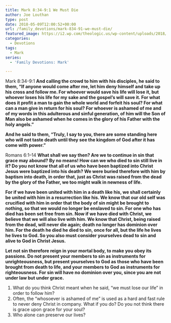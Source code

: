 ```yaml
---
title: Mark 8:34-9:1 We Must Die
author: Joe Louthan
type: post
date: 2018-05-09T12:00:52+00:00
url: /family_devotions/mark-834-91-we-must-die/
featured_image: https://i2.wp.com/theologic.us/wp-content/uploads/2018/05/4546540e1e8acad0408a8a1834bb43fd.jpg?resize=630%2C429
categories:
  - Devotions
tags:
  - Mark
series:
  - 'Family Devotions: Mark'

---
```

Mark 8:34-9:1 **And calling the crowd to him with his disciples, he said to them, “If anyone would come after me, let him deny himself and take up his cross and follow me. For whoever would save his life will lose it, but whoever loses his life for my sake and the gospel&#8217;s will save it. For what does it profit a man to gain the whole world and forfeit his soul? For what can a man give in return for his soul? For whoever is ashamed of me and of my words in this adulterous and sinful generation, of him will the Son of Man also be ashamed when he comes in the glory of his Father with the holy angels.”**

**And he said to them, “Truly, I say to you, there are some standing here who will not taste death until they see the kingdom of God after it has come with power.”**

Romans 6:1–14 **What shall we say then? Are we to continue in sin that grace may abound? By no means! How can we who died to sin still live in it? Do you not know that all of us who have been baptized into Christ Jesus were baptized into his death? We were buried therefore with him by baptism into death, in order that, just as Christ was raised from the dead by the glory of the Father, we too might walk in newness of life.**

**For if we have been united with him in a death like his, we shall certainly be united with him in a resurrection like his. We know that our old self was crucified with him in order that the body of sin might be brought to nothing, so that we would no longer be enslaved to sin. For one who has died has been set free from sin. Now if we have died with Christ, we believe that we will also live with him. We know that Christ, being raised from the dead, will never die again; death no longer has dominion over him. For the death he died he died to sin, once for all, but the life he lives he lives to God. So you also must consider yourselves dead to sin and alive to God in Christ Jesus.**

**Let not sin therefore reign in your mortal body, to make you obey its passions. Do not present your members to sin as instruments for unrighteousness, but present yourselves to God as those who have been brought from death to life, and your members to God as instruments for righteousness. For sin will have no dominion over you, since you are not under law but under grace.**

  1. What do you think Christ meant when he said, &#8220;we must lose our life&#8221; in order to follow him?
  2. Often, the &#8220;whosoever is ashamed of me&#8221; is used as a hard and fast rule to never deny Christ in company. What if you do? Do you not think there is grace upon grace for your soul?
  3. Who alone can preserve our lives?